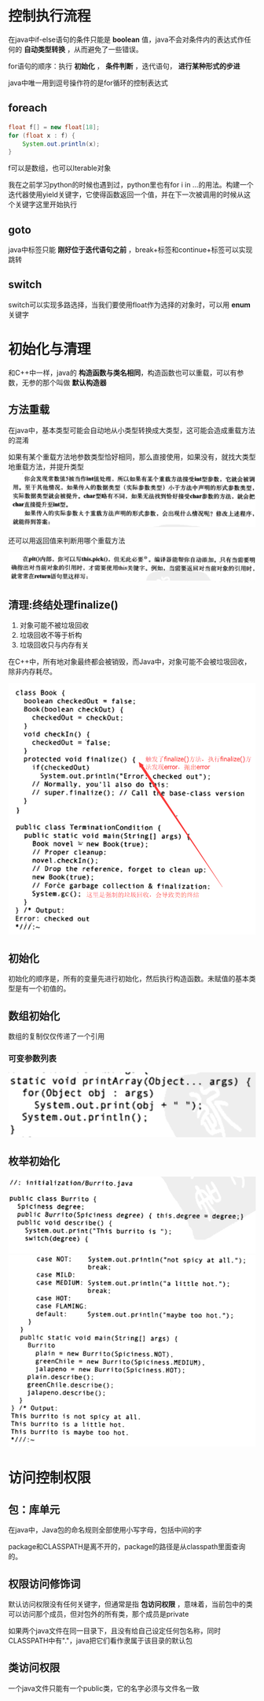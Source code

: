 # 控制执行流程

在java中if-else语句的条件只能是 __boolean__ 值，java不会对条件内的表达式作任何的 __自动类型转换__ ，从而避免了一些错误。

for语句的顺序：执行 __初始化__ ， __条件判断__ ，迭代语句， __进行某种形式的步进__

java中唯一用到逗号操作符的是for循环的控制表达式

## foreach
```Java
float f[] = new float[18];
for (float x : f) {
    System.out.println(x);
}
```
f可以是数组，也可以Iterable对象

我在之前学习python的时候也遇到过，python里也有for i in ...的用法。构建一个迭代器使用yield关键字，它使得函数返回一个值，并在下一次被调用的时候从这个关键字这里开始执行

## goto

java中标签只能 __刚好位于迭代语句之前__ ，break+标签和continue+标签可以实现跳转

## switch

switch可以实现多路选择，当我们要使用float作为选择的对象时，可以用 __enum__ 关键字

# 初始化与清理

和C++中一样，java的 __构造函数与类名相同__，构造函数也可以重载，可以有参数，无参的那个叫做 __默认构造器__

## 方法重载

在java中，基本类型可能会自动地从小类型转换成大类型，这可能会造成重载方法的混淆

如果有某个重载方法地参数类型恰好相同，那么直接使用，如果没有，就找大类型地重载方法，并提升类型
![](参数重载方法.png)

还可以用返回值来判断用哪个重载方法

![](this关键字.png)

## 清理:终结处理finalize()
1. 对象可能不被垃圾回收
2. 垃圾回收不等于析构
3. 垃圾回收只与内存有关

在C++中，所有地对象最终都会被销毁，而Java中，对象可能不会被垃圾回收，除非内存耗尽。

![](清理与终结.png)

## 初始化

初始化的顺序是，所有的变量先进行初始化，然后执行构造函数。未赋值的基本类型是有一个初值的。

## 数组初始化

数组的复制仅仅传递了一个引用

### 可变参数列表

![](可变参数列表.png)
## 枚举初始化
![](C5枚举示例1.png)
![](C5枚举示例2.png)

# 访问控制权限
## 包：库单元
在java中，Java包的命名规则全部使用小写字母，包括中间的字

package和CLASSPATH是离不开的，package的路径是从classpath里面查询的。

## 权限访问修饰词

默认访问权限没有任何关键字，但通常是指 __包访问权限__ ，意味着，当前包中的类可以访问那个成员，但对包外的所有类，那个成员是private

如果两个java文件在同一目录下，且没有给自己设定任何包名称，同时CLASSPATH中有"."，java把它们看作隶属于该目录的默认包

## 类访问权限

一个java文件只能有一个public类，它的名字必须与文件名一致